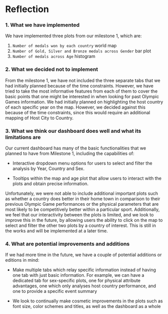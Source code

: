 # Reflection

### 1. What we have implemented

We have implemented three plots from our milestone 1, which are:

1.  `Number of medals won by each country` world map
2.  `Number of Gold, Silver and Bronze medals across Gender` bar plot
3.  `Number of medals across Age` histogram

### 2. What we decided not to implement

From the milestone 1, we have not included the three separate tabs that we had initially planned because of the time constraints. However, we have tried to take the most informative features from each of them to cover the basic points that one might be interested in when looking for past Olympic Games information. We had initially planned on highlighting the host country of each specific year on the map. However, we decided against this because of the time constraints, since this would require an additional mapping of Host City to Country.

### 3. What we think our dashboard does well and what its limitations are

Our current dashboard has many of the basic functionalities that we planned to have from Milestone 1, including the capabilities of:

-   Interactive dropdown menu options for users to select and filter the analysis by Year, Country and Sex.

-   Tooltips within the map and age plot that allow users to interact with the plots and obtain precise information.

Unfortunately, we were not able to include additional important plots such as whether a country does better in their home town in comparison to their previous Olympic Game performances or the physical parameters that are most likely to be competitively better within a particular sport. Additionally, we feel that our interactivity between the plots is limited, and we look to improve this in the future, by allowing users the ability to click on the map to select and filter the other two plots by a country of interest. This is still in the works and will be implemented at a later time.

### 4. What are potential improvements and additions

If we had more time in the future, we have a couple of potential additions or editions in mind:

-   Make multiple tabs which relay specific information instead of having one tab with just basic information. For example, we can have a dedicated tab for sex-specific plots, one for physical attribute advantages, one which only analyses host country performance, and one to provide a specific event summary

-   We look to continually make cosmetic improvements in the plots such as font size, color schemes and titles, as well as the dashboard as a whole
